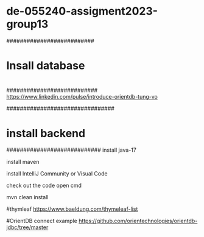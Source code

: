 # de-055240-assigment2023-group13

##########################
#
# Insall database
#
###########################
https://www.linkedin.com/pulse/introduce-orientdb-tung-vo

################################
# install backend
############################
install java-17

install maven

install IntelliJ Community or Visual Code

check out the code
open cmd

mvn clean install

#thymleaf
https://www.baeldung.com/thymeleaf-list


#OrientDB connect example
https://github.com/orientechnologies/orientdb-jdbc/tree/master
